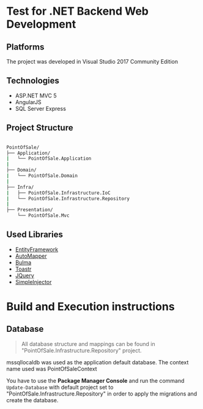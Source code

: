 # Test for .NET Backend Web Development

## Platforms
The project was developed in Visual Studio 2017 Community Edition

## Technologies
- ASP.NET MVC 5
- AngularJS
- SQL Server Express

## Project Structure
```bash

PointOfSale/
├── Application/
|   └── PointOfSale.Application
|
├── Domain/
|   └── PointOfSale.Domain
|
├── Infra/
|   ├── PointOfSale.Infrastructure.IoC
|   └── PointOfSale.Infrastructure.Repository
|
├── Presentation/
    └── PointOfSale.Mvc

```

## Used Libraries
- [EntityFramework](https://github.com/aspnet/EntityFramework6)
- [AutoMapper](https://github.com/AutoMapper/AutoMapper)
- [Bulma](http://bulma.io/)
- [Toastr](https://github.com/CodeSeven/toastr)
- [JQuery](https://github.com/jquery/jquery)
- [SimpleInjector](https://github.com/simpleinjector)

# Build and Execution instructions

## Database
> All database structure and mappings can be found in "PointOfSale.Infrastructure.Repository" project.

mssqllocaldb was used as the application default database. The context name used was PointOfSaleContext

You have to use the **Package Manager Console** and run the command `Update-Database` with default project set to "PointOfSale.Infrastructure.Repository" in order to apply the migrations and create the database.

